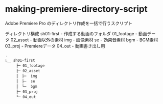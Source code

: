 # making-premiere-directory-script

Adobe Premiere Pro のディレクトリ作成を一括で行うスクリプト

ディレクトリ構成
sh01-first - 作成する動画のフォルダ
01_footage - 動画データ
02_asset   - 動画以外の素材
 img       - 画像素材
 se        - 効果音素材
 bgm       - BGM素材
03_proj    - Premiereデータ
04_out     - 動画書き出し用

```
.  
⎿＿ sh01-first  
　　　├─ 01_footage  
　　　├─ 02_asset  
　　　│　├─  img  
　　　│　├─  se  
　　　│　└─  bgm  
　　　├─ 03_proj  
　　　└─ 04_out
```
